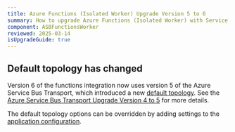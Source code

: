 ```yaml
---
title: Azure Functions (Isolated Worker) Upgrade Version 5 to 6
summary: How to upgrade Azure Functions (Isolated Worker) with Service Bus from version 5 to 6
component: ASBFunctionsWorker
reviewed: 2025-03-14
isUpgradeGuide: true
---
```


## Default topology has changed

Version 6 of the functions integration now uses version 5 of the Azure Service Bus Transport, which introduced a new [default topology](/transports/azure-service-bus/topology.md). See the [Azure Service Bus Transport Upgrade Version 4 to 5](/transports/upgrades/asbs-4to5.md) for more details.

The default topology options can be overridden by adding settings to the [application configuration](/nservicebus/hosting/azure-functions-service-bus/#preparing-the-azure-service-bus-namespace-topology-configuration).